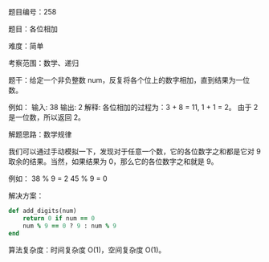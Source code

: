 题目编号：258

题目：各位相加

难度：简单

考察范围：数学、递归

题干：给定一个非负整数 num，反复将各个位上的数字相加，直到结果为一位数。

例如：
输入: 38
输出: 2 
解释: 各位相加的过程为：3 + 8 = 11, 1 + 1 = 2。 由于 2 是一位数，所以返回 2。

解题思路：数学规律

我们可以通过手动模拟一下，发现对于任意一个数，它的各位数字之和都是它对 9 取余的结果。当然，如果结果为 0，那么它的各位数字之和就是 9。

例如：
38 % 9 = 2
45 % 9 = 0

解决方案：

```ruby
def add_digits(num)
    return 0 if num == 0
    num % 9 == 0 ? 9 : num % 9
end
```

算法复杂度：时间复杂度 O(1)，空间复杂度 O(1)。